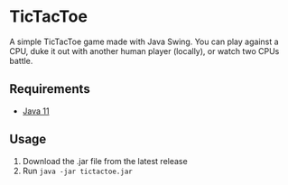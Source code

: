 # TicTacToe
A simple TicTacToe game made with Java Swing. You can play against a CPU, duke it out with another human player (locally), or watch two CPUs battle.

## Requirements
- [Java 11](https://jdk.java.net/java-se-ri/11)

## Usage
1. Download the .jar file from the latest release
2. Run `java -jar tictactoe.jar`